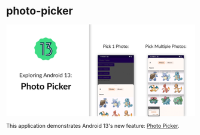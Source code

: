 # photo-picker

<div align="center">
    <img src="screenshots/android-13-photo-picker.png" />
</div>

This application demonstrates Android 13's new feature: [Photo Picker](https://developer.android.com/about/versions/13/features/photopicker).

